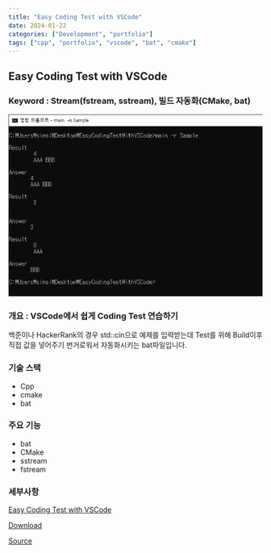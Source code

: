 ```yaml
---
title: "Easy Coding Test with VSCode"
date: 2024-01-22
categories: ["Development", "portfolio"]
tags: ["cpp", "portfolio", "vscode", "bat", "cmake"]
---
```

## Easy Coding Test with VSCode

### Keyword : Stream(fstream, sstream), 빌드 자동화(CMake, bat)

![](/images/300192303-da22c38d-a804-47cf-8c23-a903cae4f983.PNG)

### 개요 : VSCode에서 쉽게 Coding Test 연습하기

백준이나 HackerRank의 경우 std::cin으로 예제를 입력받는데 Test를 위해 Build이후 직접 값을 넣어주기 번거로워서 자동화시키는 bat파일입니다.

### 기술 스택

- Cpp
- cmake
- bat

### 주요 기능

- bat
- CMake
- sstream
- fstream

### 세부사항

[Easy Coding Test with VSCode](https://www.notion.so/Easy-Coding-Test-with-VSCode-d41b5be860ba49be9d67f875a1d57544?pvs=21)

[Download](https://naver.me/xpWFlFem)

[Source](https://github.com/sinsin950313/EasyCodingTestWithVSCode)
